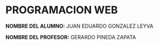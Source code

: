 # PROGRAMACION WEB #


**NOMBRE DEL ALUMNO:**  JUAN EDUARDO GONZALEZ LEYVA

**NOMBRE DEL PROFESOR:** GERARDO PINEDA ZAPATA 
